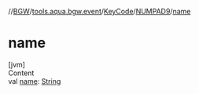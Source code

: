 //[BGW](../../../../index.md)/[tools.aqua.bgw.event](../../index.md)/[KeyCode](../index.md)/[NUMPAD9](index.md)/[name](name.md)



# name  
[jvm]  
Content  
val [name](name.md): [String](https://kotlinlang.org/api/latest/jvm/stdlib/kotlin/-string/index.html)  



